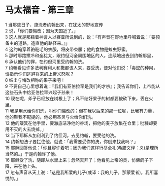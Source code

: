 # 马太福音 - 第三章
  
 1 当那些日子，施洗者约翰出来，在犹太的野地宣传  
 2 说，「你们要悔改；因为天国近了。」  
 3 这人就是那藉着神言人以赛亚所说到的，说：「有声音在野地里呼喊着说：「要预备主的道路，造直他的路径来。』」  
 4 这约翰穿着骆驼毛的衣服，将皮带束腰；他的食物是蝗虫野蜜。  
 5 那时耶路撒冷和全犹太，跟约但河全周围地区的人，连续地出去到约翰那里，  
 6 承认他们的罪，在约但河里受约翰的洗。  
 7 约翰看见许多法利赛利人和撒都该人来，要受洗，便对他们说：「毒蛇的种阿，谁指示你们逃避将来的上帝义怒呢？  
 8 结出与悔改相称的果子来吧！  
 9 不要自己心里想着说：『我们有亚伯拉罕是我们的才宗』；我告诉你们，上帝能从这些石头中给亚伯拉罕兴起子孙来！  
 10 现在呢，斧子已经放在树根上了；凡不结好果子的树都要被砍下来，丢在火里。  
 11 我是用水给你们洗，叫你们悔改的；但在我以后来的那一位呢，比我有力量，他的鞋我不配提的，他必用圣灵与火给你们洗。  
 12 他的簸箕在他手里，要澈底洁净他的谷场，把他的麦子放集在仓里；秕糠却要用不灭的火去烧掉。」  
 13 当下耶稣从加利利到了约但河，去见约翰，要受他的洗。  
 14 约翰想法子要拦住他，就说：「我需要受你的洗，你倒来找我吗？」  
 15 耶稣回答他说：「你且容许着吧；因为我们这样行尽全礼(希腊文译：义)是理所当然的。」于是约翰许了他。  
 16 耶稣受了洗，随即从水里上来；忽然天开了；他看见上帝的灵，仿佛鸽子下降，来在他上头。  
 17 忽有声音从天上说：「这是我所爱的儿子(或译：我的儿子，那蒙爱者)，我所喜悦的。」